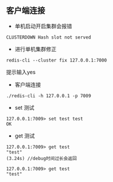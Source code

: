 ## 

## 客户端连接
* 单机启动开启集群会报错
```
CLUSTERDOWN Hash slot not served
```
* 进行单机集群修正
```
redis-cli --cluster fix 127.0.0.1:7000
```
提示输入yes

* 客户端连接
```
./redis-cli -h 127.0.0.1 -p 7009
```
* set 测试
```
127.0.0.1:7009> set test test
OK

```
* get 测试
```
127.0.0.1:7009> get test
"test"
(3.24s) //debug时间过长会返回

127.0.0.1:7009> get test
"test"

```



